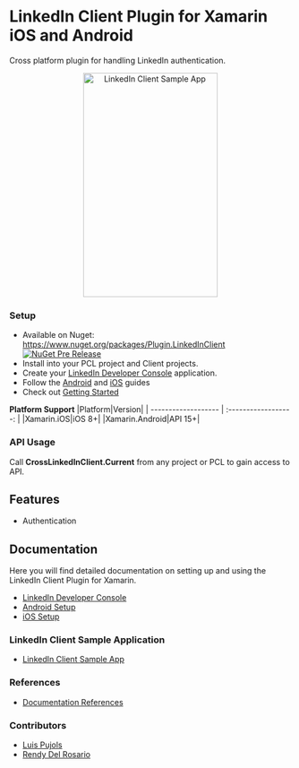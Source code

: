 # LinkedIn Client Plugin for Xamarin iOS and Android

Cross platform plugin for handling LinkedIn authentication.

<p align="center">
<img src="https://github.com/CrossGeeks/LinkedInClientPlugin/blob/master/LinkedInClient/images/linkedinclient.gif" height="400" width="240" title="LinkedIn Client Sample App"/>
</p>

### Setup
* Available on Nuget: https://www.nuget.org/packages/Plugin.LinkedInClient
[![NuGet Pre Release](https://img.shields.io/nuget/vpre/Plugin.LinkedInClient.svg?label=NuGet)](https://www.nuget.org/packages/Plugin.LinkedInClient)
* Install into your PCL project and Client projects.
* Create your [LinkedIn Developer Console](LinkedInClient/docs/LinkedInDeveloperConsoleSetup.md) application.
* Follow the [Android](LinkedInClient/docs/AndroidSetup.md) and [iOS](LinkedInClient/docs/iOSSetup.md) guides
* Check out [Getting Started](LinkedInClient/docs/GettingStarted.md)

**Platform Support**
|Platform|Version|
| ------------------- | :------------------: |
|Xamarin.iOS|iOS 8+|
|Xamarin.Android|API 15+|

### API Usage
Call **CrossLinkedInClient.Current** from any project or PCL to gain access to API.

## Features
- Authentication

## Documentation
Here you will find detailed documentation on setting up and using the LinkedIn Client Plugin for Xamarin.

* [LinkedIn Developer Console](LinkedInClient/docs/LinkedInDeveloperConsoleSetup.md)
* [Android Setup](LinkedInClient/docs/AndroidSetup.md)
* [iOS Setup](LinkedInClient/docs/iOSSetup.md)

### LinkedIn Client Sample Application
* [LinkedIn Client Sample App](https://github.com/CrossGeeks/LinkedInClientPlugin/tree/master/LinkedInClient/LinkedInClientSample)

### References
* [Documentation References](LinkedInClient/docs/References.md)

### Contributors
* [Luis Pujols](https://github.com/pujolsluis)
* [Rendy Del Rosario](https://github.com/rdelrosario)
